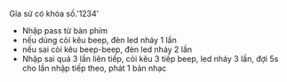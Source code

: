 Gỉa sử có khóa số.'1234'
+ Nhập pass từ bàn phím
+ nếu dúng còi kêu beep, đèn led nháy 1 lần
+ nếu sai còi kêu beep-beep, đèn led nháy 2 lần
+ Nhập sai quá 3 lần liên tiếp, còi kêu 3 tiếp beep, led nháy 3 lần, đợi 5s cho lần nhập tiếp theo, phát 1 bản nhạc
